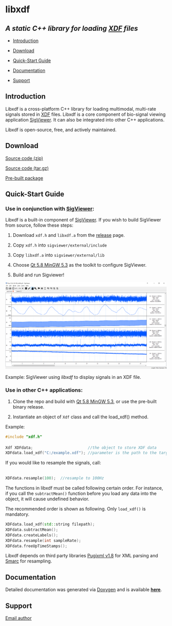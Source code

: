 # libxdf

## *A static C++ library for loading [XDF](https://github.com/sccn/xdf/wiki/Specifications "Extensible Data Format") files*



* [Introduction](#intro)

* [Download](#download)

* [Quick-Start Guide](#quick)

* [Documentation](#doc)

* [Support](#support)


## <a name="intro"></a>Introduction

Libxdf is a cross-platform C++ library for loading multimodal, multi-rate signals stored in [XDF](https://github.com/sccn/xdf/wiki/Specifications  "Extensible Data Format") files. 
Libxdf is a core component of bio-signal viewing application [SigViewer](https://github.com/cbrnr/sigviewer). It can also be integrated into other 
C++ applications. 

Libxdf is open-source, free, and actively maintained.


## <a name="download"></a>Download

[Source code (zip)](https://github.com/Yida-Lin/libxdf/archive/v0.9.zip)

[Source code (tar.gz)](https://github.com/Yida-Lin/libxdf/archive/v0.9.tar.gz)

[Pre-built package](https://github.com/Yida-Lin/libxdf/releases)

## <a name="quick"></a>Quick-Start Guide

### Use in conjunction with [SigViewer](https://github.com/cbrnr/sigviewer):

Libxdf is a built-in component of [SigViewer](https://github.com/cbrnr/sigviewer). If you wish to build SigViewer from source, follow these steps:

1. Download `xdf.h` and `libxdf.a` from the [release](https://github.com/Yida-Lin/libxdf/releases) page.

2. Copy `xdf.h` into `sigviewer/external/include`

3. Copy `libxdf.a` into `sigviewer/external/lib`

4. Choose [Qt 5.8 MinGW 5.3](https://www.qt.io/download-open-source/#section-2) as the toolkit to configure SigViewer.

5. Build and run Sigviewer!


![SigViewer using _libxdf_ to display signals in XDF files](docs/Example.png)

Example: SigViewer using _libxdf_ to display signals in an XDF file.

### Use in other C++ applications:

1. Clone the repo and build with [Qt 5.8 MinGW 5.3](https://www.qt.io/download-open-source/#section-2), or use the pre-built binary release.

2. Instantiate an object of `Xdf` class and call the load_xdf() method.

Example:

```C++
#include "xdf.h"

Xdf XDFdata;						//the object to store XDF data
XDFdata.load_xdf("C:/example.xdf");	//parameter is the path to the target XDF file
```

If you would like to resample the signals, call:

```C++

XDFdata.resample(100);	//resample to 100Hz

```

The functions in libxdf must be called following certain order. For instance, if you call the `subtractMean()` function before you load any data into 
the object, it will cause undefined behavior.

The recommended order is shown as following. Only `load_xdf()` is mandatory. 

```C++
XDFdata.load_xdf(std::string filepath);
XDFdata.subtractMean();
XDFdata.createLabels();
XDFdata.resample(int sampleRate);
XDFdata.freeUpTimeStamps();
```

Libxdf depends on third party libraries [Pugixml v1.8](http://pugixml.org/) for XML parsing and [Smarc](http://audio-smarc.sourceforge.net/) for resampling.

## <a name="doc"></a> Documentation
Detailed documentation was generated via [Doxygen](http://www.stack.nl/~dimitri/doxygen/index.html) and is available [**here**](docs/html/class_xdf.html).

## <a name="support"></a>Support

[Email author](mailto:ital_fazioli@hotmail.com "ital_fazioli@hotmail")
